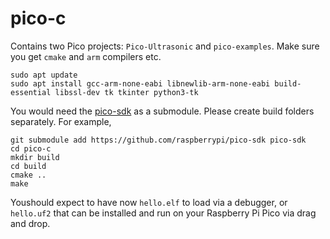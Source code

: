 # pico-c

Contains two Pico projects: `Pico-Ultrasonic` and `pico-examples`.
Make sure you get `cmake` and `arm` compilers etc.
```
sudo apt update
sudo apt install gcc-arm-none-eabi libnewlib-arm-none-eabi build-essential libssl-dev tk tkinter python3-tk
```
You would need the [pico-sdk](https://github.com/raspberrypi/pico-sdk) as a submodule.
Please create build folders separately. For example, 
```
git submodule add https://github.com/raspberrypi/pico-sdk pico-sdk
cd pico-c
mkdir build
cd build
cmake ..
make
```
Youshould expect to have now `hello.elf` to load via a debugger, or `hello.uf2` that can be installed and run on 
your Raspberry Pi Pico via drag and drop.
